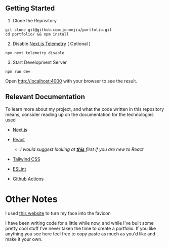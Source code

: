 ## Getting Started

1. Clone the Repository
```
git clone git@github.com:jonmejia/portfolio.git
cd portfolio/ && npm install
```
2. Disable [Next.js Telemetry](https://nextjs.org/telemetry) ( Optional )
```
npx next telemetry disable
```
3. Start Development Server
```
npm run dev
```

Open [http://localhost:4000](http://localhost:4000) with your browser to see the result.

## Relevant Documentation

To learn more about my project, and what the code written in this repository means, consider reading up on the documentation for the technologies used

- [Next.js](https://nextjs.org/docs)
- [React](https://react.dev/reference/react)
  
  - *I would suggest looking at **[this](https://react.dev/learn)** first if you are new to React* 
- [Tailwind CSS](https://tailwindcss.com/docs/installation)
- [ESLint](https://eslint.org/docs/latest/)
- [Github Actions](https://docs.github.com/en/actions)


# Other Notes
I used [this website](https://favicon.io/) to turn my face into the favicon

I have been writing code for a little while now, and while I've built some pretty cool stuff I've never taken the time to create a portfolio. If you like anything you see here feel free to copy paste as much as you'd like and make it your own.
